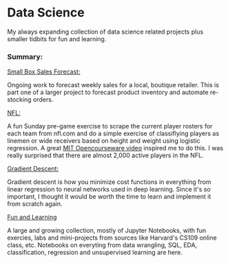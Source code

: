 # Data Science

My always expanding collection of data science related projects plus smaller tidbits for fun and learning.

### Summary:

[Small Box Sales Forecast:](./small-box-sales-fcst)

Ongoing work to forecast weekly sales for a local, boutique retailer.  This is part one of a larger project to forecast product inventory and automate re-stocking orders.

[NFL:](./nfl)

A fun Sunday pre-game exercise to scrape the current player rosters for each team from nfl.com and do a simple exercise of classiflying players as linemen or wide receivers based on height and weight using logistic regression. A great [MIT Opencourseware video](https://ocw.mit.edu/courses/electrical-engineering-and-computer-science/6-0002-introduction-to-computational-thinking-and-data-science-fall-2016/lecture-videos/lecture-10-understanding-experimental-data-cont./) inspired me to do this. I was really surprised that there are almost 2,000 active players in the NFL.

[Gradient Descent:](./gradient-descent)

Gradient descent is how you minimize cost functions in everything from linear regression to neural networks used in deep learning. Since it's so important, I thought it would be worth the time to learn and implement it from scratch again.

[Fun and Learning](./fun-and-learning)

A large and growing collection, mostly of Jupyter Notebooks, with fun exercies, labs and mini-projects from sources like Harvard's CS109 online class, etc. Notebooks on everyting from data wrangling, SQL, EDA, classification, regression and unsupervised learning are here.
